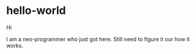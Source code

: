 # hello-world
Hi

I am a neo-programmer who just got here. 
Still need to figure it our how it works.

